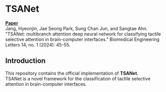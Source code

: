 # TSANet
[**Paper**](https://link.springer.com/article/10.1007/s13534-023-00309-4)<br>
Jang, Hyeonjin, Jae Seong Park, Sung Chan Jun, and Sangtae Ahn. "TSANet: multibranch attention deep neural network for classifying tactile selective attention in brain-computer interfaces." Biomedical Engineering Letters 14, no. 1 (2024): 45-55.

## Introduction
This repository contains the official implementation of **TSANet**. <br> 
TSANet is a novel framework for the classification of tactile selective attention in brain-computer interfaces.
